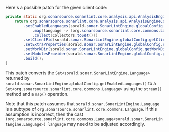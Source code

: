 Here's a possible patch for the given client code:

```java
private static org.sonarsource.sonarlint.core.analysis.api.AnalysisEngineConfiguration buildAnalysisEngineConfiguration() {
    return org.sonarsource.sonarlint.core.analysis.api.AnalysisEngineConfiguration.builder()
        .setEnabledLanguages(sorald.sonar.SonarLintEngine.globalConfig.getEnabledLanguages().stream()
            .map(language -> (org.sonarsource.sonarlint.core.commons.Language) language)
            .collect(Collectors.toSet()))
        .setClientPid(sorald.sonar.SonarLintEngine.globalConfig.getClientPid())
        .setExtraProperties(sorald.sonar.SonarLintEngine.globalConfig.extraProperties())
        .setWorkDir(sorald.sonar.SonarLintEngine.globalConfig.getWorkDir())
        .setModulesProvider(sorald.sonar.SonarLintEngine.globalConfig.getModulesProvider())
        .build();
}
```

This patch converts the `Set<sorald.sonar.SonarLintEngine.Language>` returned by `sorald.sonar.SonarLintEngine.globalConfig.getEnabledLanguages()` to a `Set<org.sonarsource.sonarlint.core.commons.Language>` using the `stream()` method and a `map()` operation.

Note that this patch assumes that `sorald.sonar.SonarLintEngine.Language` is a subtype of `org.sonarsource.sonarlint.core.commons.Language`. If this assumption is incorrect, then the cast `(org.sonarsource.sonarlint.core.commons.Language<sorald.sonar.SonarLintEngine.Language>) language` may need to be adjusted accordingly.